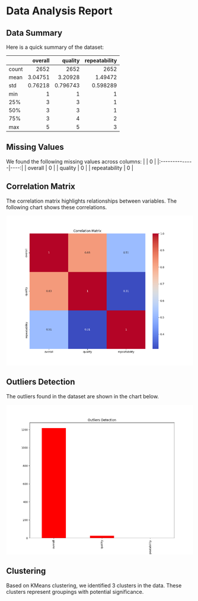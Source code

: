 
# Data Analysis Report

## Data Summary
Here is a quick summary of the dataset:

|       |    overall |     quality |   repeatability |
|:------|-----------:|------------:|----------------:|
| count | 2652       | 2652        |     2652        |
| mean  |    3.04751 |    3.20928  |        1.49472  |
| std   |    0.76218 |    0.796743 |        0.598289 |
| min   |    1       |    1        |        1        |
| 25%   |    3       |    3        |        1        |
| 50%   |    3       |    3        |        1        |
| 75%   |    3       |    4        |        2        |
| max   |    5       |    5        |        3        |

## Missing Values
We found the following missing values across columns:
|               |   0 |
|:--------------|----:|
| overall       |   0 |
| quality       |   0 |
| repeatability |   0 |

## Correlation Matrix
The correlation matrix highlights relationships between variables. The following chart shows these correlations.

![Correlation Matrix](https://github.com/CoderDotPy/project_2/blob/media/correlation_matrix.png?raw=true)

## Outliers Detection
The outliers found in the dataset are shown in the chart below.

![Outliers](https://github.com/CoderDotPy/project_2/blob/media/outliers.png?raw=true)

## Clustering
Based on KMeans clustering, we identified 3 clusters in the data. These clusters represent groupings with potential significance.

